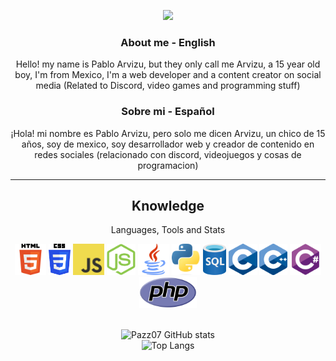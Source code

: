<!--
**Pazz07/Pazz07** is a ✨ _special_ ✨ repository because its `README.md` (this file) appears on your GitHub profile.
-->

<div align="center">
<p align="justify/left/right/center">
<img src="https://github.com/Pazz07/Pazz07/blob/main/gifs/%40Pazz07.gif">

### About me - English

Hello! my name is Pablo Arvizu, but they only call me Arvizu, a 15 year old boy, I'm from Mexico, I'm a web developer and a content creator on social media (Related to Discord, video games and programming stuff)

### Sobre mi - Español

¡Hola! mi nombre es Pablo Arvizu, pero solo me dicen Arvizu, un chico de 15 años, soy de mexico, soy desarrollador web y creador de contenido en redes sociales (relacionado con discord, videojuegos y cosas de programacion)

---

<h2 align="center">Knowledge</h2>
<p align="center">Languages, Tools and Stats</p>

<div align="center">
<img src='https://github.com/Pazz07/Pazz07/blob/main/img/Image_Logo_Html.png' height='50px'>
<img src='https://github.com/Pazz07/Pazz07/blob/main/img/Image_Logo_Css.png' height='50px'>
<img src='https://github.com/Pazz07/Pazz07/blob/main/img/Image_Logo_Js.jpg' height='50px'>
<img src='https://github.com/Pazz07/Pazz07/blob/main/img/Image_Logo_NodeJs.png' height='50px'>
<img src='https://github.com/Pazz07/Pazz07/blob/main/img/Image_Logo_Java.png' height='50px'>
<img src='https://github.com/Pazz07/Pazz07/blob/main/img/Python_logo.png' height='50px'>
<img src='https://github.com/Pazz07/Pazz07/blob/main/img/sql_logo.png' height='50px'>
<img src='https://github.com/Pazz07/Pazz07/blob/main/img/C_Logo.png' height='50px'>
<img src='https://github.com/Pazz07/Pazz07/blob/main/img/Cmasmas_Logo.png' height='50px'>
<img src='https://github.com/Pazz07/Pazz07/blob/main/img/chagstag.png' height='50px'>
<img src='https://github.com/Pazz07/Pazz07/blob/main/img/PHP_logo.png' height='50px'></br>
</div></br>

![Pazz07 GitHub stats](https://github-readme-stats.vercel.app/api?username=Pazz07)</br>
![Top Langs](https://github-readme-stats.vercel.app/api/top-langs/?username=Pazz07&layout=compact)

</div>
